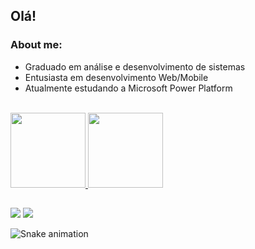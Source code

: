 ## Olá!
### About me:
* Graduado em análise e desenvolvimento de sistemas
* Entusiasta em desenvolvimento Web/Mobile
* Atualmente estudando a Microsoft Power Platform 
<br>

 <div style="display: inline_block">
  <a href="https://github.com/peedrinhoph">
  <img height="120em" src="https://github-readme-stats.vercel.app/api?username=peedrinhoph&show_icons=true&theme=omni&include_all_commits=true&count_private=true"/>
  <img height="120em" src="https://github-readme-stats.vercel.app/api/top-langs/?username=peedrinhoph&layout=compact&langs_count=7&theme=omni"/>
 </div>
 
 ##
 
 <div>
   <a href="https://www.linkedin.com/in/pedro-pereira-62056883/" target="_blank"><img src="https://img.shields.io/badge/-LinkedIn-%230077B5?style=for-the-badge&logo=linkedin&logoColor=white" target="_blank"></a>
   <a href = "mailto:pedro23henrique@hotmail.com"><img src="https://img.shields.io/badge/-Gmail-%23333?style=for-the-badge&logo=gmail&logoColor=white" target="_blank"></a>
 </div>
  
   ![Snake animation](https://github.com/peedrinhoph/blob/output/github-contribution-grid-snake.svg)
